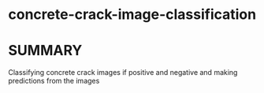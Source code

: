 # concrete-crack-image-classification

# SUMMARY

Classifying concrete crack images if positive and negative and making predictions from the images
